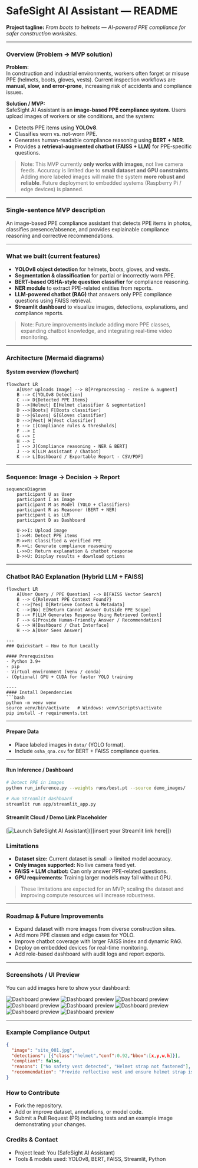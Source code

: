 # SafeSight AI Assistant — README

**Project tagline:** *From boots to helmets — AI-powered PPE compliance for safer construction worksites.*

---

### Overview (Problem → MVP solution)

**Problem:**  
In construction and industrial environments, workers often forget or misuse PPE (helmets, boots, gloves, vests). Current inspection workflows are **manual, slow, and error-prone**, increasing risk of accidents and compliance issues.

**Solution / MVP:**  
SafeSight AI Assistant is an **image-based PPE compliance system**. Users upload images of workers or site conditions, and the system:  
- Detects PPE items using **YOLOv8**.  
- Classifies worn vs. not-worn PPE.  
- Generates human-readable compliance reasoning using **BERT + NER**.  
- Provides a **retrieval-augmented chatbot (FAISS + LLM)** for PPE-specific questions.

> Note: This MVP currently **only works with images**, not live camera feeds. Accuracy is limited due to **small dataset and GPU constraints**. Adding more labeled images will make the system **more robust and reliable**. Future deployment to embedded systems (Raspberry Pi / edge devices) is planned.

---

### Single-sentence MVP description

An image-based PPE compliance assistant that detects PPE items in photos, classifies presence/absence, and provides explainable compliance reasoning and corrective recommendations.

---

### What we built (current features)

- **YOLOv8 object detection** for helmets, boots, gloves, and vests.  
- **Segmentation & classification** for partial or incorrectly worn PPE.  
- **BERT-based OSHA-style question classifier** for compliance reasoning.  
- **NER module** to extract PPE-related entities from reports.  
- **LLM-powered chatbot (RAG)** that answers only PPE compliance questions using FAISS retrieval.  
- **Streamlit dashboard** to visualize images, detections, explanations, and compliance reports.  

> Note: Future improvements include adding more PPE classes, expanding chatbot knowledge, and integrating real-time video monitoring.

---

### Architecture (Mermaid diagrams)

#### System overview (flowchart)


```mermaid
flowchart LR
    A[User uploads Image] --> B[Preprocessing - resize & augment]
    B --> C[YOLOv8 Detection]
    C --> D{Detected PPE Items}
    D -->|Helmet| E[Helmet classifier & segmentation]
    D -->|Boots| F[Boots classifier]
    D -->|Gloves| G[Gloves classifier]
    D -->|Vest| H[Vest classifier]
    E --> I[Compliance rules & thresholds]
    F --> I
    G --> I
    H --> I
    I --> J[Compliance reasoning - NER & BERT]
    J --> K[LLM Assistant / Chatbot]
    K --> L[Dashboard / Exportable Report - CSV/PDF]

```
---

### Sequence: Image → Decision → Report

```mermaid
sequenceDiagram
    participant U as User
    participant I as Image
    participant M as Model (YOLO + Classifiers)
    participant R as Reasoner (BERT + NER)
    participant L as LLM
    participant D as Dashboard

    U->>I: Upload image
    I->>M: Detect PPE items
    M->>R: Classified & verified PPE
    R->>L: Generate compliance reasoning
    L->>D: Return explanation & chatbot response
    D->>U: Display results + download options
 ```   
 ---

### Chatbot RAG Explanation (Hybrid LLM + FAISS)
```mermaid
flowchart LR
    A[User Query / PPE Question] --> B[FAISS Vector Search]
    B --> C{Relevant PPE Context Found?}
    C -->|Yes| D[Retrieve Context & Metadata]
    C -->|No| E[Return Cannot Answer Outside PPE Scope]
    D --> F[LLM Generates Response Using Retrieved Context]
    F --> G[Provide Human-Friendly Answer / Recommendation]
    G --> H[Dashboard / Chat Interface]
    H --> A[User Sees Answer]

---
### Quickstart — How to Run Locally

#### Prerequisites
- Python 3.9+
- pip
- Virtual environment (venv / conda)
- (Optional) GPU + CUDA for faster YOLO training

----
#### Install Dependencies
```bash
python -m venv venv
source venv/bin/activate   # Windows: venv\Scripts\activate
pip install -r requirements.txt
```
---
#### Prepare Data

- Place labeled images in `data/` (YOLO format).  
- Include `osha_qna.csv` for BERT + FAISS compliance queries.
---
#### Run Inference / Dashboard

```bash
# Detect PPE in images
python run_inference.py --weights runs/best.pt --source demo_images/

# Run Streamlit dashboard
streamlit run app/streamlit_app.py
```

#### Streamlit Cloud / Demo Link Placeholder

[![Launch SafeSight AI Assistant](https://img.shields.io/badge/Launch-Streamlit-blue)]([[insert your Streamlit link here]])

### Limitations

- **Dataset size:** Current dataset is small → limited model accuracy.  
- **Only images supported:** No live camera feed yet.  
- **FAISS + LLM chatbot:** Can only answer PPE-related questions.  
- **GPU requirements:** Training larger models may fail without GPU.  

> These limitations are expected for an MVP; scaling the dataset and improving compute resources will increase robustness.

---

### Roadmap & Future Improvements

- Expand dataset with more images from diverse construction sites.  
- Add more PPE classes and edge cases for YOLO.  
- Improve chatbot coverage with larger FAISS index and dynamic RAG.  
- Deploy on embedded devices for real-time monitoring.  
- Add role-based dashboard with audit logs and report exports.

---

### Screenshots / UI Preview

You can add images here to show your dashboard:

![Dashboard preview](docs/screenshots/PPE_Vision_360_1.png)
![Dashboard preview](docs/screenshots/PPE_Image_Compliance_1.png)
![Dashboard preview](docs/screenshots/PPE_OSHA_QA_Chatbot_1.png)
![Dashboard preview](docs/screenshots/PPE_BERT_Classifier_1.png)
![Dashboard preview](docs/screenshots/PPE_NER_Tagger_1.png)
![Dashboard preview](docs/screenshots/PPE_Compliance_Report_Generator_1.png)
![Dashboard preview](docs/screenshots/PPE_Chat_Assistant_1.png)
![Dashboard preview](docs/screenshots/PPE_Recommendation_System_1.png)

---

### Example Compliance Output
```json
{
  "image": "site_001.jpg",
  "detections": [{"class":"helmet","conf":0.92,"bbox":[x,y,w,h]}],
  "compliant": false,
  "reasons": ["No safety vest detected", "Helmet strap not fastened"],
  "recommendation": "Provide reflective vest and ensure helmet strap is secured."
}
```
### How to Contribute
- Fork the repository.
- Add or improve dataset, annotations, or model code.
- Submit a Pull Request (PR) including tests and an example image demonstrating your changes.

### Credits & Contact
- Project lead: You (SafeSight AI Assistant)
- Tools & models used: YOLOv8, BERT, FAISS, Streamlit, Python


